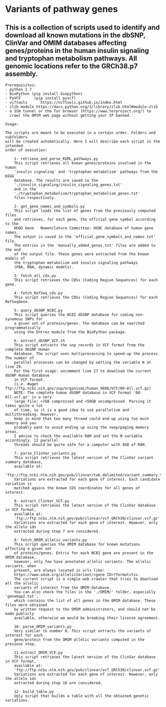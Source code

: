 # Variants of pathway genes
## This is a collection of scripts used to identify and download all known mutations in the dbSNP, ClinVar and OMIM databases affecting genes/proteins in the human insulin signaling and tryptophan metabolism pathways. All genomic locations refer to the GRCh38.p7 assembly.

	Prerequisites:
	- python 2.7
	- BioPython (pip install biopython)
	- PyVCF 	 (pip install pyvcf)
	- vcftools		https://vcftools.github.io/index.html
	- zlib module https://docs.python.org/3/library/zlib.html#module-zlib
	- a SSH tunnel or the Tor browser (https://www.torproject.org/) to 
	  crawl the OMIM web page without getting your IP banned.

	Usage:

	The scripts are meant to be executed in a certain order. Folders and subfolders 
	will be created automatically. Here I will describe each script in the intended 
	order of execution:

		1- retrieve_and_parse_KGML_pathways.py
		This script retrieves all known genes/proteins involved in the human 
		'insulin signaling' and 'tryptophan metabolism' pathways from the KEGG
		database. The results are saved in the 
		'./insulin_signaling/insulin_signaling_genes.txt' 
		and in the
		'./tryptophan_metabolism/tryptophan_metabolism_genes.txt' 
		files respectively.
		
		2- get_gene_names_and_symbols.py
		This script loads the list of genes from the previously computed files
		and retrieves, for each gene, the official gene symbol according to the 
		HUGO Gene 	Nomenclature Committee: HGNC database of human gene names.
		The output is saved in the 'official_gene_symbols_and_names.txt' file.
		The entries in the 'manually_added_genes.txt' files are added to the end
		of the output file. These genes were extracted from the known models of
		the tryptophan metabolism and insulin signaling pathways 
		(FBA, RBA, dynamic models).
		
		3- fetch_all_cds.py
		This script retrieves the CDSs (Coding Region Sequences) for each gene.
		
		4- fetch_RefSeq_cds.py
		This script retrieves the CDSs (Coding Region Sequences) for each RefSeqGene.
		
		5- query_dbSNP_NCBI.py
		This script queries the NCBI dbSNP database for coding non-synomous SNPs for 
		a given set of proteins/genes. The database can be searched programmatically 
		using the Entrez module from the BioPython package.
		
		6- extract_dbSNP_VCF.sh
		This script extracts the snp records in VCF format from the complete dbSNP Human 
		database. The script uses multiprocessing to speed-up the process. The number of 
		parallel processes can be changed by setting the variable N at line 29.
		For the first usage: uncomment line 27 to download the current dbSNP Human database 
		in VCF format. 
		(i.e. #wget ftp://ftp.ncbi.nih.gov/snp/organisms/human_9606/VCF/00-All.vcf.gz)
		NOTE: The complete human dbSNP database in VCF format '00-All.vcf.gz' is a very
		large file: +7GB compressed and +50GB uncompressed. Parsing it takes quite a lot 
		of time, so it is a good idea to use parallelism and multithreading. However, 
		keep in mind that too many thread could end-up using too much memory and you
		probably want to avoid ending up using the swap/paging memory areas. 
		I advise to check the available RAM and set the N variable accordingly. 12 parallel
		threads should be quite safe for a computer with 4GB of RAM.
		
		7- parse_ClinVar_variants.py
		This script retrieves the latest version of the ClinVar variant summary database,
		available at:
		'ftp://ftp.ncbi.nlm.nih.gov/pub/clinvar/tab_delimited/variant_summary.txt.gz'.
		Variations are extracted for each gene of interest. Each candidate variation is
		matched agains the known CDS coordinates for all genes of interest.
		
		8- extract_ClinVar_VCF.py
		This script retrieves the latest version of the ClinVar database in VCF format,
		available at:
		'ftp://ftp.ncbi.nlm.nih.gov/pub/clinvar/vcf_GRCh38/clinvar.vcf.gz' 
		Variations are extracted for each gene of interest. However, only the allele ids 
		extracted during step 7 are considered. 
		
		9- fetch_OMIM_allelic_variants.py
		This script queries the OMIM database for known mutations affecting a given set 
		of proteins/genes. Entris for each NCBI gene are present in the OMIM database,
		however, only few have annotated allelic variants. The allelic variants, when
		present, are always located in urls like: 
		https://www.omim.org/allelicVariant/<gene-ID>?format=tsv.
		The current script is a simple web crawler that tries to download all the allelic
		variants of interest from the OMIM database.
		You can also check the files in the './OMIM/' folder, especially 'genemap2.txt',
		which contains the list of all genes in the OMIM database. These files were obtained
		by written request to the OMIM administrators, and should not be made publicly 
		available, otherwise we would be breaking their license agreement. 
		
		10- parse_OMIM_variants.py
		Very similar to number 8. This script extracts the variants of interest for each
		gene/protein from the OMIM allelic variants computed in the previous step.
		
		11-extract_OMIM_VCF.py
		This script retrieves the latest version of the ClinVar database in VCF format,
		available at:
		'ftp://ftp.ncbi.nlm.nih.gov/pub/clinvar/vcf_GRCh38/clinvar.vcf.gz' 
		Variations are extracted for each gene of interest. However, only the allele ids 
		extracted during step 10 are considered. 
		
		12- build_table.py
		Ugly script that builds a table with all the obtained genetic variations.	
